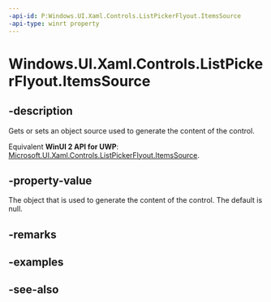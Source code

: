 ```yaml
---
-api-id: P:Windows.UI.Xaml.Controls.ListPickerFlyout.ItemsSource
-api-type: winrt property
---
```


<!-- Property syntax
public object ItemsSource { get;  set; }
-->

# Windows.UI.Xaml.Controls.ListPickerFlyout.ItemsSource

## -description
Gets or sets an object source used to generate the content of the control.

Equivalent **WinUI 2 API for UWP**: [Microsoft.UI.Xaml.Controls.ListPickerFlyout.ItemsSource](/windows/winui/api/microsoft.ui.xaml.controls.listpickerflyout.itemssource).

## -property-value
The object that is used to generate the content of the control. The default is null.

## -remarks

## -examples

## -see-also
